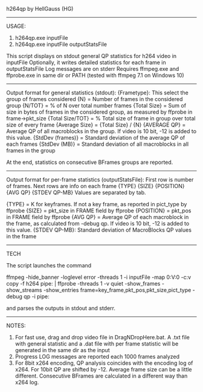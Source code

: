 h264qp by HellGauss (HG)

********************************

USAGE:
1) h264qp.exe inputFile
2) h264qp.exe inputFile outputStatsFile

This script displays on stdout general QP statistics for h264 video in inputFile
Optionally, it writes detailed statistics for each frame in outputStatsFile
Log messages are on stderr
Requires ffmpeg.exe and ffprobe.exe in same dir or PATH (tested with ffmpeg 7.1 on Windows 10)

********************************

Output format for general statistics (stdout):
{Frametype}: This select the group of frames considered
{N} = Number of frames in the considered group
{N/TOT} = % of N over total number frames
{Total Size} = Sum of size in bytes of frames in the considered group, as measured by ffprobe in frame->pkt_size
{Total Size/TOT} = % Total size of frame in group over total size of every frame
{Average Size} = {Total Size} / {N}
{AVERAGE QP} = Average QP of all macroblocks in the group. If video is 10 bit, -12 is added to this value.
{StdDev (frames)} = Standard deviation of the average QP of each frames
{StdDev (MB)} = Standard deviation of all macroblocks in all frames in the group

At the end, statistics on consecutive BFrames groups are reported.

********************************

Output format for per-frame statistics (outputStatsFile):
First row is number of frames. Next rows are info on each frame
{TYPE} {SIZE} {POSITION} {AVG QP} {STDEV QP-MB}
Values are separated by tab.

{TYPE} = K for keyframes. If not a key frame, as reported in pict_type by ffprobe
{SIZE} = pkt_size in FRAME field by ffprobe
{POSITION} = pkt_pos in FRAME field by ffprobe
{AVG QP} = Average QP of each macroblock in the frame, as calculated from -debug qp. If video is 10 bit, -12 is added to this value.
{STDEV QP-MB}: Standard deviation of MacroBlocks QP values in the frame

********************************

TECH

The script launches the command

ffmpeg -hide_banner -loglevel error -threads 1 -i inputFile -map 0:V:0 -c:v copy -f h264 pipe: | ffprobe -threads 1 -v quiet -show_frames -show_streams -show_entries frame=key_frame,pkt_pos,pkt_size,pict_type -debug qp -i pipe:

and parses the outputs in stdout and stderr.

********************************

NOTES:
1) For fast use, drag and drop video file in DragNDropHere.bat. A .txt file with general statistic and a .dat file with per frame statistic will be generated in the same dir as the input
2) Progress LOG messages are reported each 1000 frames analyzed
3) For 8bit x264 encoding, QP analysis coincides with the encoding log of x264. For 10bit QP are shifted by -12. Average frame size can be a little different. Consecutive BFrames are calculated in a different way than x264 log. 
